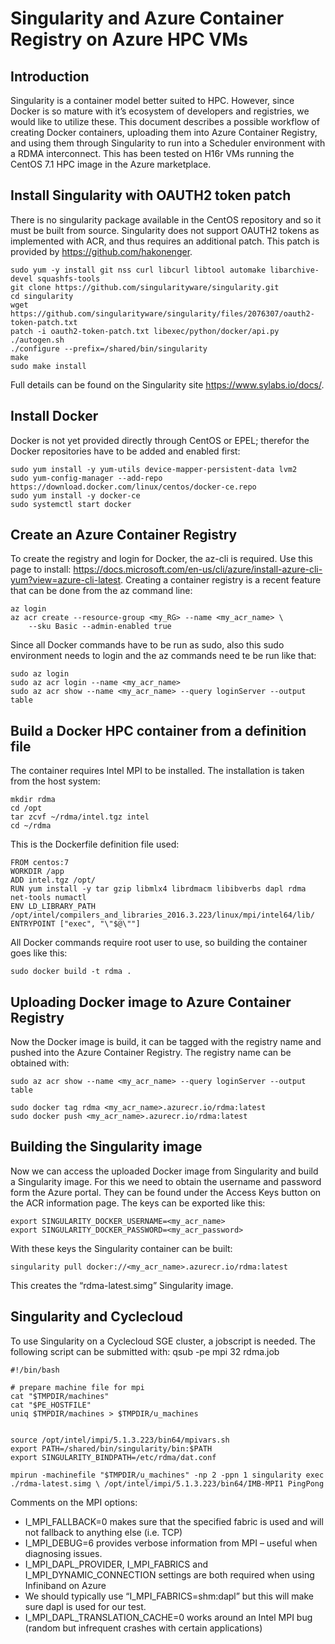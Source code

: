 # Singularity and Azure Container Registry on Azure HPC VMs

## Introduction

Singularity is a container model better suited to HPC.  However, since Docker is so mature with it’s ecosystem of developers and registries, we would like to utilize these.
This document describes a possible workflow of creating Docker containers, uploading them into Azure Container Registry, and using them through Singularity to run into a Scheduler environment with a RDMA interconnect. 
This has been tested on H16r VMs running the CentOS 7.1 HPC image in the Azure marketplace.

## Install Singularity with OAUTH2 token patch

There is no singularity package available in the CentOS repository and so it must be built from source. Singularity does not support OAUTH2 tokens as implemented with ACR, and thus requires an additional patch. This patch is provided by https://github.com/hakonenger.

    sudo yum -y install git nss curl libcurl libtool automake libarchive-devel squashfs-tools
    git clone https://github.com/singularityware/singularity.git
    cd singularity
    wget https://github.com/singularityware/singularity/files/2076307/oauth2-token-patch.txt
    patch -i oauth2-token-patch.txt libexec/python/docker/api.py
    ./autogen.sh
    ./configure --prefix=/shared/bin/singularity
    make
    sudo make install

Full details can be found on the Singularity site https://www.sylabs.io/docs/.

## Install Docker

Docker is not yet provided directly through CentOS or EPEL; therefor the Docker repositories have to be added and enabled first:

    sudo yum install -y yum-utils device-mapper-persistent-data lvm2
    sudo yum-config-manager --add-repo https://download.docker.com/linux/centos/docker-ce.repo
    sudo yum install -y docker-ce
    sudo systemctl start docker

## Create an Azure Container Registry

To create the registry and login for Docker, the az-cli is required. Use this page to install: https://docs.microsoft.com/en-us/cli/azure/install-azure-cli-yum?view=azure-cli-latest.
Creating a container registry is a recent feature that can be done from the az command line:

    az login
    az acr create --resource-group <my_RG> --name <my_acr_name> \
        --sku Basic --admin-enabled true

Since all Docker commands have to be run as sudo, also this sudo environment needs to login and the az commands need te be run like that:

    sudo az login
    sudo az acr login --name <my_acr_name>
    sudo az acr show --name <my_acr_name> --query loginServer --output table

## Build a Docker HPC container from a definition file

The container requires Intel MPI to be installed.  The installation is taken from the host system:

    mkdir rdma
    cd /opt
    tar zcvf ~/rdma/intel.tgz intel
    cd ~/rdma

This is the Dockerfile definition file used:

    FROM centos:7
    WORKDIR /app
    ADD intel.tgz /opt/
    RUN yum install -y tar gzip libmlx4 librdmacm libibverbs dapl rdma net-tools numactl
    ENV LD_LIBRARY_PATH /opt/intel/compilers_and_libraries_2016.3.223/linux/mpi/intel64/lib/
    ENTRYPOINT ["exec", "\"$@\""]

All Docker commands require root user to use, so building the container goes like this:

    sudo docker build -t rdma .

## Uploading Docker image to Azure Container Registry

Now the Docker image is build, it can be tagged with the registry name and pushed into the Azure Container Registry. The registry name can be obtained with:

    sudo az acr show --name <my_acr_name> --query loginServer --output table

    sudo docker tag rdma <my_acr_name>.azurecr.io/rdma:latest
    sudo docker push <my_acr_name>.azurecr.io/rdma:latest

## Building the Singularity image

Now we can access the uploaded Docker image from Singularity and build a Singularity image. For this we need to obtain the username and password form the Azure portal. They can be found under the Access Keys button on the ACR information page. The keys can be exported like this:

    export SINGULARITY_DOCKER_USERNAME=<my_acr_name>
    export SINGULARITY_DOCKER_PASSWORD=<my_acr_password>

With these keys the Singularity container can be built:

    singularity pull docker://<my_acr_name>.azurecr.io/rdma:latest

This creates the “rdma-latest.simg” Singularity image.


## Singularity and Cyclecloud

To use Singularity on a Cyclecloud SGE cluster, a jobscript is needed. The following script can be submitted with: qsub -pe mpi 32 rdma.job 
     
    #!/bin/bash

    # prepare machine file for mpi
    cat "$TMPDIR/machines"
    cat "$PE_HOSTFILE"
    uniq $TMPDIR/machines > $TMPDIR/u_machines


    source /opt/intel/impi/5.1.3.223/bin64/mpivars.sh
    export PATH=/shared/bin/singularity/bin:$PATH
    export SINGULARITY_BINDPATH=/etc/rdma/dat.conf
     
    mpirun -machinefile "$TMPDIR/u_machines" -np 2 -ppn 1 singularity exec ./rdma-latest.simg \ /opt/intel/impi/5.1.3.223/bin64/IMB-MPI1 PingPong


Comments on the MPI options:

- I_MPI_FALLBACK=0 makes sure that the specified fabric is used and will not fallback to anything else (i.e. TCP)
- I_MPI_DEBUG=6 provides verbose information from MPI – useful when diagnosing issues.
- I_MPI_DAPL_PROVIDER, I_MPI_FABRICS and I_MPI_DYNAMIC_CONNECTION settings are both required when using Infiniband on Azure 
- We should typically use “I_MPI_FABRICS=shm:dapl” but this will make sure dapl is used for our test.
- I_MPI_DAPL_TRANSLATION_CACHE=0 works around an Intel MPI bug (random but infrequent crashes with certain applications) 

